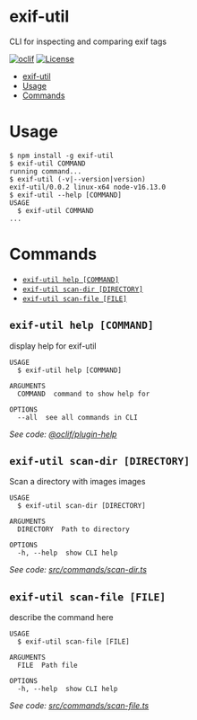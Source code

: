 # exif-util

CLI for inspecting and comparing exif tags

[![oclif](https://img.shields.io/badge/cli-oclif-brightgreen.svg)](https://oclif.io)
[![License](https://img.shields.io/npm/l/exif-util.svg)](https://github.com/kbd-overlord/exif-util/package.json.version)

<!-- [![Version](https://img.shields.io/npm/v/exif-util.svg)](https://npmjs.org/package/exif-util) -->
<!-- [![Downloads/week](https://img.shields.io/npm/dw/exif-util.svg)](https://npmjs.org/package/exif-util) -->

<!-- toc -->

- [exif-util](#exif-util)
- [Usage](#usage)
- [Commands](#commands)
<!-- tocstop -->

# Usage

<!-- usage -->

```sh-session
$ npm install -g exif-util
$ exif-util COMMAND
running command...
$ exif-util (-v|--version|version)
exif-util/0.0.2 linux-x64 node-v16.13.0
$ exif-util --help [COMMAND]
USAGE
  $ exif-util COMMAND
...
```

<!-- usagestop -->

# Commands

<!-- commands -->

- [`exif-util help [COMMAND]`](#exif-util-help-command)
- [`exif-util scan-dir [DIRECTORY]`](#exif-util-scan-dir-directory)
- [`exif-util scan-file [FILE]`](#exif-util-scan-file-file)

## `exif-util help [COMMAND]`

display help for exif-util

```
USAGE
  $ exif-util help [COMMAND]

ARGUMENTS
  COMMAND  command to show help for

OPTIONS
  --all  see all commands in CLI
```

_See code: [@oclif/plugin-help](https://github.com/oclif/plugin-help/blob/v3.2.12/src/commands/help.ts)_

## `exif-util scan-dir [DIRECTORY]`

Scan a directory with images images

```
USAGE
  $ exif-util scan-dir [DIRECTORY]

ARGUMENTS
  DIRECTORY  Path to directory

OPTIONS
  -h, --help  show CLI help
```

_See code: [src/commands/scan-dir.ts](https://github.com/kbd-overlord/exif-util/blob/v0.0.2/src/commands/scan-dir.ts)_

## `exif-util scan-file [FILE]`

describe the command here

```
USAGE
  $ exif-util scan-file [FILE]

ARGUMENTS
  FILE  Path file

OPTIONS
  -h, --help  show CLI help
```

_See code: [src/commands/scan-file.ts](https://github.com/kbd-overlord/exif-util/blob/v0.0.2/src/commands/scan-file.ts)_

<!-- commandsstop -->
